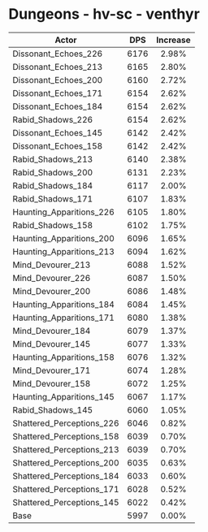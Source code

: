 # Dungeons - hv-sc - venthyr
| Actor | DPS | Increase |
|---|:---:|:---:|
|Dissonant_Echoes_226|6176|2.98%|
|Dissonant_Echoes_213|6165|2.80%|
|Dissonant_Echoes_200|6160|2.72%|
|Dissonant_Echoes_171|6154|2.62%|
|Dissonant_Echoes_184|6154|2.62%|
|Rabid_Shadows_226|6154|2.62%|
|Dissonant_Echoes_145|6142|2.42%|
|Dissonant_Echoes_158|6142|2.42%|
|Rabid_Shadows_213|6140|2.38%|
|Rabid_Shadows_200|6131|2.23%|
|Rabid_Shadows_184|6117|2.00%|
|Rabid_Shadows_171|6107|1.83%|
|Haunting_Apparitions_226|6105|1.80%|
|Rabid_Shadows_158|6102|1.75%|
|Haunting_Apparitions_200|6096|1.65%|
|Haunting_Apparitions_213|6094|1.62%|
|Mind_Devourer_213|6088|1.52%|
|Mind_Devourer_226|6087|1.50%|
|Mind_Devourer_200|6086|1.48%|
|Haunting_Apparitions_184|6084|1.45%|
|Haunting_Apparitions_171|6080|1.38%|
|Mind_Devourer_184|6079|1.37%|
|Mind_Devourer_145|6077|1.33%|
|Haunting_Apparitions_158|6076|1.32%|
|Mind_Devourer_171|6074|1.28%|
|Mind_Devourer_158|6072|1.25%|
|Haunting_Apparitions_145|6067|1.17%|
|Rabid_Shadows_145|6060|1.05%|
|Shattered_Perceptions_226|6046|0.82%|
|Shattered_Perceptions_158|6039|0.70%|
|Shattered_Perceptions_213|6039|0.70%|
|Shattered_Perceptions_200|6035|0.63%|
|Shattered_Perceptions_184|6033|0.60%|
|Shattered_Perceptions_171|6028|0.52%|
|Shattered_Perceptions_145|6022|0.42%|
|Base|5997|0.00%|
